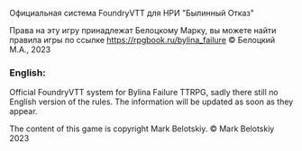 Официальная система FoundryVTT для НРИ "Былинный Отказ"

Права на эту игру принадлежат Белоцкому Марку, вы можете найти правила игры по ссылке https://rpgbook.ru/bylina_failure
© Белоцкий М.А., 2023

### English:
Official FoundryVTT system for Bylina Failure TTRPG, sadly there still no English version of the rules. 
The information will be updated as soon as they appear.

The content of this game is copyright Mark Belotskiy.
© Mark Belotskiy 2023
